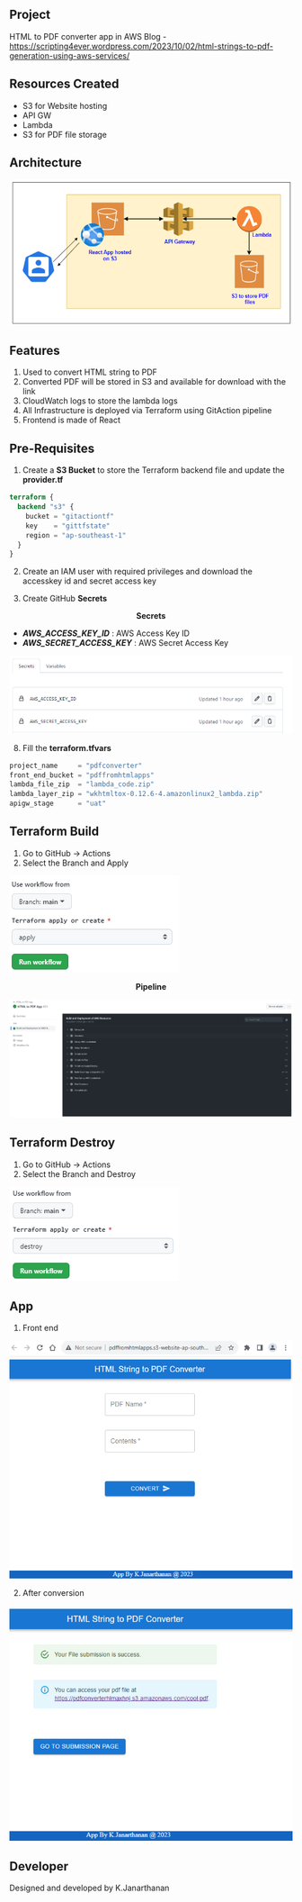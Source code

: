 ## Project
HTML to PDF converter app in AWS
Blog - https://scripting4ever.wordpress.com/2023/10/02/html-strings-to-pdf-generation-using-aws-services/

## Resources Created
- S3 for Website hosting
- API GW
- Lambda
- S3 for PDF file storage

## Architecture 
<kbd>
  <img src="Diagrams/architecture.png">
</kbd>

## Features

1. Used to convert HTML string to PDF
2. Converted PDF will be stored in S3 and available for download with the link
3. CloudWatch logs to store the lambda logs
4. All Infrastructure is deployed via Terraform using GitAction pipeline
5. Frontend is made of React

## Pre-Requisites

1. Create a  __S3 Bucket__ to store the Terraform backend file and update the __provider.tf__
```terraform
terraform {
  backend "s3" {
    bucket = "gitactiontf"
    key    = "gittfstate"
    region = "ap-southeast-1"
  }
}
```

2. Create an IAM user with required privileges and download the accesskey id and secret access key

3. Create GitHub __Secrets__

<p align="center">
  <b>Secrets</b>
</p>

- **_AWS_ACCESS_KEY_ID_** : AWS Access Key ID
- **_AWS_SECRET_ACCESS_KEY_** : AWS Secret Access Key

<kbd>
  <img src="Diagrams/secrets.png">
</kbd>

8. Fill the __terraform.tfvars__
```terraform
project_name     = "pdfconverter"
front_end_bucket = "pdffromhtmlapps"
lambda_file_zip  = "lambda_code.zip"
lambda_layer_zip = "wkhtmltox-0.12.6-4.amazonlinux2_lambda.zip"
apigw_stage      = "uat"
```

## Terraform Build
1. Go to GitHub -> Actions
2. Select the Branch and Apply

<kbd>
  <img src="Diagrams/apply.png">
</kbd>

<p align="center">
  <b>Pipeline</b>
</p>

<kbd>
  <img src="Diagrams/gitactions.png">
</kbd>

## Terraform Destroy
1. Go to GitHub -> Actions
2. Select the Branch and Destroy
<kbd>
  <img src="Diagrams/destroy.png">
</kbd>

## App 

1. Front end
<kbd>
  <img src="Diagrams/reactapp.png">
</kbd>

2. After conversion
<kbd>
  <img src="Diagrams/afterconversion.png">
</kbd>

## Developer

Designed and developed by K.Janarthanan
